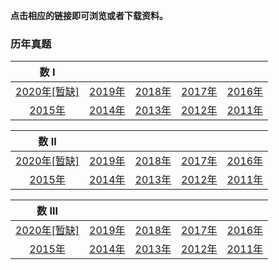 **点击相应的链接即可浏览或者下载资料。**

### 历年真题

|                       **数 I**                        |                                                 |                                                 |                                                 |                                                 |
| :---------------------------------------------------: | :---------------------------------------------: | :---------------------------------------------: | :---------------------------------------------: | :---------------------------------------------: |
| <a href='./problems/math1_2020.docx'>2020年[暂缺]</a> | <a href='./problems/math1_2019.docx'>2019年</a> | <a href='./problems/math1_2018.docx'>2018年</a> | <a href='./problems/math1_2017.docx'>2017年</a> | <a href='./problems/math1_2016.docx'>2016年</a> |
|    <a href='./problems/math1_2015.docx'>2015年</a>    | <a href='./problems/math1_2014.docx'>2014年</a> | <a href='./problems/math1_2013.docx'>2013年</a> | <a href='./problems/math1_2012.docx'>2012年</a> | <a href='./problems/math1_2011.docx'>2011年</a> |

|                       **数 II**                       |                                                 |                                                 |                                                 |                                                 |
| :---------------------------------------------------: | :---------------------------------------------: | :---------------------------------------------: | :---------------------------------------------: | :---------------------------------------------: |
| <a href='./problems/math2_2020.docx'>2020年[暂缺]</a> | <a href='./problems/math2_2019.docx'>2019年</a> | <a href='./problems/math2_2018.docx'>2018年</a> | <a href='./problems/math2_2017.docx'>2017年</a> | <a href='./problems/math2_2016.docx'>2016年</a> |
|    <a href='./problems/math2_2015.docx'>2015年</a>    | <a href='./problems/math2_2014.docx'>2014年</a> | <a href='./problems/math2_2013.docx'>2013年</a> | <a href='./problems/math2_2012.docx'>2012年</a> | <a href='./problems/math2_2011.docx'>2011年</a> |

|                      **数 III**                       |                                                 |                                                 |                                                 |                                                 |
| :---------------------------------------------------: | :---------------------------------------------: | :---------------------------------------------: | :---------------------------------------------: | :---------------------------------------------: |
| <a href='./problems/math3_2020.docx'>2020年[暂缺]</a> | <a href='./problems/math3_2019.docx'>2019年</a> | <a href='./problems/math3_2018.docx'>2018年</a> | <a href='./problems/math3_2017.docx'>2017年</a> | <a href='./problems/math3_2016.docx'>2016年</a> |
|    <a href='./problems/math3_2015.docx'>2015年</a>    | <a href='./problems/math3_2014.docx'>2014年</a> | <a href='./problems/math3_2013.docx'>2013年</a> | <a href='./problems/math3_2012.docx'>2012年</a> | <a href='./problems/math3_2011.docx'>2011年</a> |


